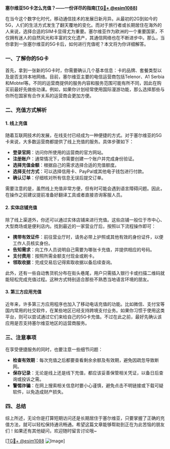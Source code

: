 **塞尔维亚5G卡怎么充值？——一份详尽的指南[[TG💪+ @esim1088](https://t.me/s/esim1088)]**

在当今这个数字化时代，移动通信技术的发展日新月异。从最初的2G到如今的5G，人们的生活方式发生了翻天覆地的变化。而对于旅行者或长期居住在海外的人来说，选择合适的SIM卡显得尤为重要。塞尔维亚作为欧洲的一个重要国家，不仅拥有迷人的自然风光和丰富的文化遗产，其通信网络也在不断进步中。那么，当你拿到一张塞尔维亚的5G卡后，如何进行充值呢？本文将为你详细解答。

### 一、了解你的5G卡

首先，拿到一张新的5G卡时，你需要确认几个基本信息：卡的品牌、套餐类型以及是否支持本地网络。目前，塞尔维亚主要的电信运营商包括Telenor、A1 Serbia和Mobtel等。不同的运营商提供的服务内容和服务范围可能有所不同，因此在购买前最好先做些功课。例如，如果你计划经常使用国际漫游功能，那么选择那些与你所在国家有合作关系的运营商会更加方便。

### 二、充值方式解析

#### 1. 线上充值

随着互联网技术的发展，在线支付已经成为一种便捷的方式。对于塞尔维亚的5G卡来说，大多数运营商都提供了线上充值的服务。具体步骤如下：

- **登录官网**：访问你所使用的运营商的官方网站。
- **注册账户**：通常情况下，你需要创建一个账户并完成身份验证。
- **选择充值金额**：根据自己的需求选择合适的充值额度。
- **选择支付方式**：可以选择信用卡、PayPal或其他电子钱包进行付款。
- **确认订单**：仔细核对所有信息无误后提交订单。

需要注意的是，虽然线上充值非常方便，但有时可能会遇到语言障碍问题。因此，在操作之前建议提前准备好翻译工具或者直接咨询客服人员。

#### 2. 实体店铺充值

除了线上渠道外，你还可以通过实体店铺来进行充值。这些店铺一般位于市中心、大型商场或是便利店内。找到最近的一家营业厅后，按照以下流程操作即可：

- **携带有效证件**：前往营业厅时，请务必带上护照或其他有效的身份证件，以便工作人员核实身份。
- **告知需求**：向工作人员说明自己需要为哪张卡充值，并提供相应的号码。
- **支付费用**：按照所需金额支付现金或刷卡。
- **领取收据**：完成交易后记得索取收据以备后续查询。

此外，还有一些自动售货机分布在街头巷尾，用户只需插入银行卡或扫描二维码就能轻松完成充值过程。这种方式特别适合那些不熟悉当地语言环境的朋友。

#### 3. 第三方应用充值

近年来，许多第三方应用程序也加入了移动电话充值的功能。比如微信、支付宝等国内常用的社交软件，在某些地区已经支持跨境支付业务。如果你习惯于使用这类平台，则可以尝试通过它们来给自己的5G卡充值。不过在此之前，最好先确认该应用是否支持塞尔维亚地区的运营商服务。

### 三、注意事项

在享受便捷服务的同时，也要注意一些细节问题：

- **检查有效期**：每次充值之后都要查看剩余余额及有效期，避免因疏忽导致断网。
- **保存记录**：无论是线上还是线下充值，都应该妥善保管相关凭证，以备日后查询或投诉之需。
- **警惕诈骗**：在网上搜索相关信息时要小心谨慎，避免点击不明链接或下载可疑软件，以免造成财产损失。

### 四、总结

综上所述，无论你是打算短期访问还是长期居住于塞尔维亚，只要掌握了正确的充值方法，就可以轻松保持通讯畅通。希望这篇文章能够帮助到正在为此苦恼的朋友们！如果还有其他疑问，欢迎随时留言讨论哦~ 

[[TG💪+ @esim1088](https://t.me/s/esim1088) ![Image](https://i.postimg.cc/4NQfJmqS/Snipaste-2025-05-13-00-14-12.png)]